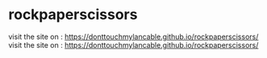 # rockpaperscissors
visit the site on : https://donttouchmylancable.github.io/rockpaperscissors/
visit the site on : https://donttouchmylancable.github.io/rockpaperscissors/
